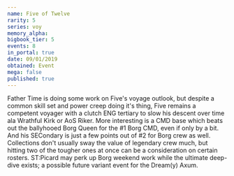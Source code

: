```yaml
---
name: Five of Twelve
rarity: 5
series: voy
memory_alpha:
bigbook_tier: 5
events: 8
in_portal: true
date: 09/01/2019
obtained: Event
mega: false
published: true
---
```


Father Time is doing some work on Five's voyage outlook, but despite a common skill set and power creep doing it's thing, Five remains a competent voyager with a clutch ENG tertiary to slow his descent over time ala Wrathful Kirk or AoS Riker. More interesting is a CMD base which beats out the ballyhooed Borg Queen for the #1 Borg CMD, even if only by a bit. And his SECondary is just a few points out of #2 for Borg crew as well. Collections don't usually sway the value of legendary crew much, but hitting two of the tougher ones at once can be a consideration on certain rosters. ST:Picard may perk up Borg weekend work while the ultimate deep-dive exists; a possible future variant event for the Dream(y) Axum.
